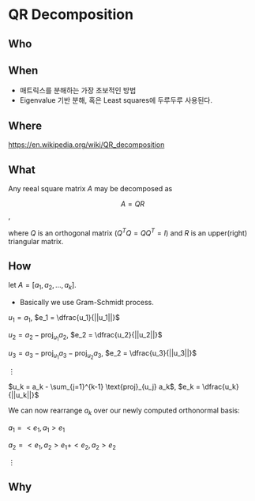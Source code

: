 
# QR Decomposition 

## Who 
## When 

* 매트릭스를 분해하는 가장 초보적인 방법 
* Eigenvalue 기반 분해, 혹은 Least squares에 두루두루 사용된다. 

## Where 

https://en.wikipedia.org/wiki/QR_decomposition

## What 

Any reeal square matrix $A$ may be decomposed as 

$$ A = QR $$, 

where $Q$ is an orthogonal matrix ($Q^T Q = Q Q^T = I$) and $R$ is an upper(right) triangular matrix. 

## How 

let $A = [a_1, a_2, \dotsc, a_k]$.

* Basically we use Gram-Schmidt process.

$u_1 = a_1$,  $e_1 = \dfrac{u_1}{||u_1||}$

$u_2 = a_2 - \text{proj}_{u_1} a_2$,  $e_2 = \dfrac{u_2}{||u_2||}$

$u_3 = a_3 - \text{proj}_{u_1} a_3 - \text{proj}_{u_2} a_3$,  $e_2 = \dfrac{u_3}{||u_3||}$

$\vdots$

$u_k = a_k - \sum_{j=1}^{k-1} \text{proj}_{u_j} a_k$,  $e_k = \dfrac{u_k}{||u_k||}$

We can now rearrange $a_k$ over our newly computed orthonormal basis: 

$a_1 = < e_1, a_1 > e_1$

$a_2 = < e_1, a_2 > e_1 + < e_2, a_2 > e_2$ 

$\vdots$





## Why 


<!--stackedit_data:
eyJoaXN0b3J5IjpbLTE2MDM4NzY2NzMsLTg2MDk4NDgwMSwtMT
M0MjAxNzU5OV19
-->